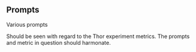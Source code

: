 ## Prompts

Various prompts

Should be seen with regard to the Thor experiment metrics. The prompts and metric in question should harmonate.

